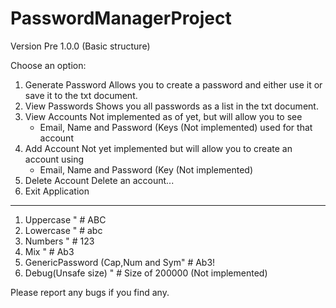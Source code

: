 # PasswordManagerProject
Version Pre 1.0.0 (Basic structure)


Choose an option: 
1. Generate Password 
    Allows you to create a password and either use it or save it to the txt document.
2. View Passwords 
    Shows you all passwords as a list in the txt document.
3. View Accounts
    Not implemented as of yet, but will allow you to see 
    - Email, Name and Password (Keys (Not implemented) used for that account
4. Add Account
    Not yet implemented but will allow you to create an account using 
    - Email, Name and Password (Key (Not implemented)
5. Delete Account
    Delete an account...
6. Exit Application

-----
1. Uppercase "  # ABC
2. Lowercase "  # abc
3. Numbers "  # 123
4. Mix "  # Ab3
5. GenericPassword (Cap,Num and Sym"  # Ab3!
6. Debug(Unsafe size) "  # Size of 200000 (Not implemented)

Please report any bugs if you find any.
